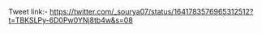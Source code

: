 Tweet link:- https://twitter.com/_sourya07/status/1641783576965312512?t=TBKSLPy-6D0Pw0YNj8tb4w&s=08

